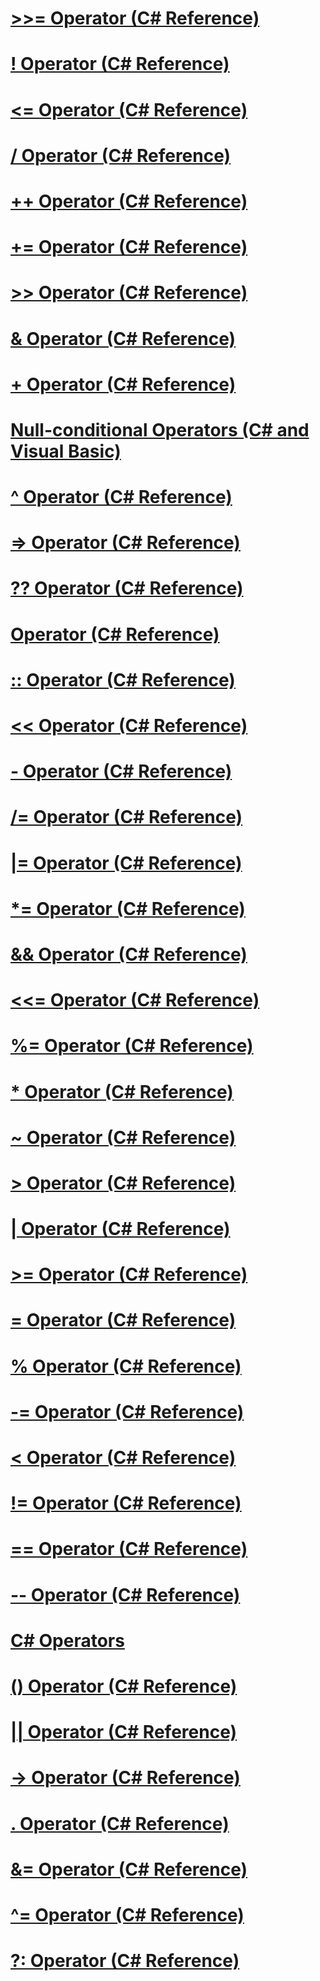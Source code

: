 # [>>= Operator (C# Reference)](right-shift-assignment-operator.md)
# [! Operator (C# Reference)](logical-negation-operator.md)
# [<= Operator (C# Reference)](less-than-equal-operator.md)
# [/ Operator (C# Reference)](operator-csharp-reference.md)
# [++ Operator (C# Reference)](increment-operator.md)
# [+= Operator (C# Reference)](addition-assignment-operator.md)
# [>> Operator (C# Reference)](right-shift-operator.md)
# [& Operator (C# Reference)](and-operator.md)
# [+ Operator (C# Reference)](addition-operator.md)
# [Null-conditional Operators (C# and Visual Basic)](null-conditional-operators.md)
# [^ Operator (C# Reference)](xor-operator.md)
# [=> Operator (C# Reference)](lambda-operator.md)
# [?? Operator (C# Reference)](null-conditional-operator.md)
# [Operator (C# Reference)](operator-csharp-reference.md)
# [:: Operator (C# Reference)](namespace-alias-qualifer.md)
# [<< Operator (C# Reference)](left-shift-operator.md)
# [- Operator (C# Reference)](operator-csharp-reference.md)
# [/= Operator (C# Reference)](operator-csharp-reference.md)
# [|= Operator (C# Reference)](or-assignment-operator.md)
# [*= Operator (C# Reference)](multiplication-assignment-operator.md)
# [&& Operator (C# Reference)](conditional-and-operator.md)
# [<<= Operator (C# Reference)](left-shift-assignment-operator.md)
# [%= Operator (C# Reference)](modulus-assignment-operator.md)
# [* Operator (C# Reference)](multiplication-operator.md)
# [~ Operator (C# Reference)](bitwise-complement-operator.md)
# [> Operator (C# Reference)](greater-than-operator.md)
# [| Operator (C# Reference)](or-operator.md)
# [>= Operator (C# Reference)](greater-than-equal-operator.md)
# [= Operator (C# Reference)](assignment-operator.md)
# [% Operator (C# Reference)](modulus-operator.md)
# [-= Operator (C# Reference)](operator-csharp-reference.md)
# [< Operator (C# Reference)](less-than-operator.md)
# [!= Operator (C# Reference)](not-equal-operator.md)
# [== Operator (C# Reference)](equality-comparison-operator.md)
# [-- Operator (C# Reference)](decrement-operator.md)
# [C# Operators](index.md)
# [() Operator (C# Reference)](invocation-operator.md)
# [|| Operator (C# Reference)](conditional-or-operator.md)
# [-> Operator (C# Reference)](dereference-operator.md)
# [. Operator (C# Reference)](member-access-operator.md)
# [&= Operator (C# Reference)](and-assignment-operator.md)
# [^= Operator (C# Reference)](xor-assignment-operator.md)
# [?: Operator (C# Reference)](conditional-operator.md)
